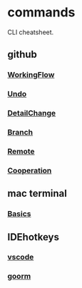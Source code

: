 # commands

CLI cheatsheet.

## github

### [WorkingFlow](github/WorkingFlow.md)

### [Undo](github/Undo.md)

### [DetailChange](github/DetailChange.md)

### [Branch](github/Branch.md)

### [Remote](github/Remote.md)

### [Cooperation](github/Cooperation.md)

## mac terminal

### [Basics](MacTerminal/basics.md)

## IDEhotkeys

### [vscode](IDEhotkey/vscode.md)

### [goorm](IDEhotkey/goormIDE.md)
